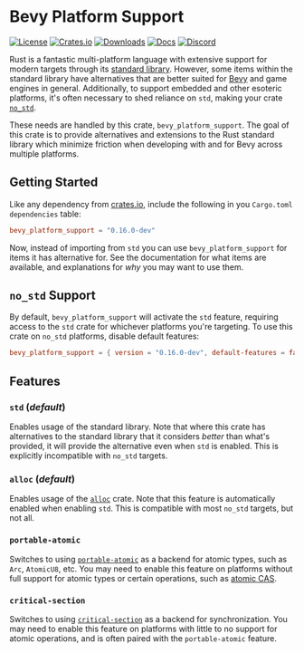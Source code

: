 # Bevy Platform Support

[![License](https://img.shields.io/badge/license-MIT%2FApache-blue.svg)](https://github.com/bevyengine/bevy#license)
[![Crates.io](https://img.shields.io/crates/v/bevy_platform_support.svg)](https://crates.io/crates/bevy_platform_support)
[![Downloads](https://img.shields.io/crates/d/bevy_platform_support.svg)](https://crates.io/crates/bevy_platform_support)
[![Docs](https://docs.rs/bevy_platform_support/badge.svg)](https://docs.rs/bevy_platform_support/latest/bevy_platform_support/)
[![Discord](https://img.shields.io/discord/691052431525675048.svg?label=&logo=discord&logoColor=ffffff&color=7389D8&labelColor=6A7EC2)](https://discord.gg/bevy)

Rust is a fantastic multi-platform language with extensive support for modern targets through its [standard library](https://doc.rust-lang.org/stable/std/).
However, some items within the standard library have alternatives that are better suited for [Bevy](https://crates.io/crates/bevy) and game engines in general.
Additionally, to support embedded and other esoteric platforms, it's often necessary to shed reliance on `std`, making your crate [`no_std`](https://docs.rust-embedded.org/book/intro/no-std.html).

These needs are handled by this crate, `bevy_platform_support`.
The goal of this crate is to provide alternatives and extensions to the Rust standard library which minimize friction when developing with and for Bevy across multiple platforms.

## Getting Started

Like any dependency from [crates.io](https://crates.io/), include the following in you `Cargo.toml` `dependencies` table:

```toml
bevy_platform_support = "0.16.0-dev"
```

Now, instead of importing from `std` you can use `bevy_platform_support` for items it has alternative for.
See the documentation for what items are available, and explanations for _why_ you may want to use them.

## `no_std` Support

By default, `bevy_platform_support` will activate the `std` feature, requiring access to the `std` crate for whichever platforms you're targeting.
To use this crate on `no_std` platforms, disable default features:

```toml
bevy_platform_support = { version = "0.16.0-dev", default-features = false }
```

## Features

### `std` (_default_)

Enables usage of the standard library. Note that where this crate has alternatives to the standard library that it considers _better_ than what's provided, it will provide the alternative even when `std` is enabled.
This is explicitly incompatible with `no_std` targets.

### `alloc` (_default_)

Enables usage of the [`alloc`](https://doc.rust-lang.org/stable/alloc/) crate. Note that this feature is automatically enabled when enabling `std`.
This is compatible with most `no_std` targets, but not all.

### `portable-atomic`

Switches to using [`portable-atomic`](https://docs.rs/portable-atomic/latest/portable_atomic/) as a backend for atomic types, such as `Arc`, `AtomicU8`, etc.
You may need to enable this feature on platforms without full support for atomic types or certain operations, such as [atomic CAS](https://en.wikipedia.org/wiki/Compare-and-swap).

### `critical-section`

Switches to using [`critical-section`](https://docs.rs/critical-section/latest/critical_section/) as a backend for synchronization.
You may need to enable this feature on platforms with little to no support for atomic operations, and is often paired with the `portable-atomic` feature.
